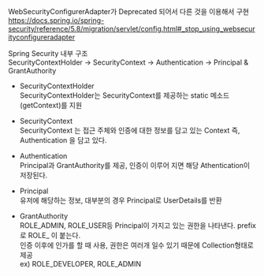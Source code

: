 WebSecurityConfigurerAdapter가 Deprecated 되어서 다른 것을 이용해서 구현  
<https://docs.spring.io/spring-security/reference/5.8/migration/servlet/config.html#_stop_using_websecurityconfigureradapter>

Spring Security 내부 구조  
SecurityContextHolder -> SecurityContext -> Authentication -> Principal & GrantAuthority  

- SecurityContextHolder  
SecurityContextHolder는 SecurityContext를 제공하는 static 메소드(getContext)를 지원  

- SecurityContext  
SecurityContext 는 접근 주체와 인증에 대한 정보를 담고 있는 Context 즉, Authentication 을 담고 있다.

- Authentication  
Principal과 GrantAuthority를 제공, 인증이 이루어 지면 해당 Athentication이 저장된다.

- Principal  
유저에 해당하는 정보, 대부분의 경우 Principal로 UserDetails를 반환

- GrantAuthority  
ROLE_ADMIN, ROLE_USER등 Principal이 가지고 있는 권한을 나타낸다. prefix로 ROLE_ 이 붙는다.  
인증 이후에 인가를 할 때 사용, 권한은 여러개 일수 있기 때문에 Collection<GrantedAuthority>형태로 제공  
ex) ROLE_DEVELOPER, ROLE_ADMIN  

